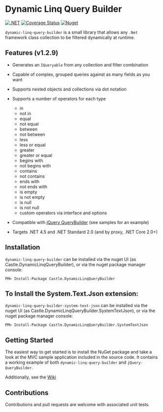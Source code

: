 # Dynamic Linq Query Builder
[![.NET](https://github.com/tghamm/dynamic-linq-query-builder/actions/workflows/dotnet.yml/badge.svg)](https://github.com/tghamm/dynamic-linq-query-builder/actions/workflows/dotnet.yml) [![Coverage Status](https://coveralls.io/repos/github/tghamm/dynamic-linq-query-builder/badge.svg?branch=master)](https://coveralls.io/github/tghamm/dynamic-linq-query-builder?branch=master) [![Nuget](https://img.shields.io/nuget/dt/Castle.DynamicLinqQueryBuilder)](https://www.nuget.org/packages/Castle.DynamicLinqQueryBuilder/)

`dynamic-linq-query-builder` is a small library that allows any `.Net` framework class collection to be filtered dynamically at runtime.  

Features (v1.2.9)
--
* Generates an `IQueryable` from any collection and filter combination
* Capable of complex, grouped queries against as many fields as you want
* Supports nested objects and collections via dot notation
* Supports a number of operators for each type
  * in
  * not in
  * equal
  * not equal
  * between
  * not between
  * less
  * less or equal
  * greater
  * greater or equal
  * begins with
  * not begins with
  * contains
  * not contains
  * ends with
  * not ends with
  * is empty
  * is not empty
  * is null
  * is not null
  * custom operators via interface and options
* Compatible with [jQuery QueryBuilder](https://querybuilder.js.org) (see samples for an example)

* Targets .NET 4.5 and .NET Standard 2.0 (and by proxy, .NET Core 2.0+)

Installation
--
`dynamic-linq-query-builder` can be installed via the nuget UI (as Castle.DynamicLinqQueryBuilder), or via the nuget package manager console:
```
PM> Install-Package Castle.DynamicLinqQueryBuilder
```
To Install the System.Text.Json extension:
--
`dynamic-linq-query-builder-system-text-json` can be installed via the nuget UI (as Castle.DynamicLinqQueryBuilder.SystemTextJson), or via the nuget package manager console:
```
PM> Install-Package Castle.DynamicLinqQueryBuilder.SystemTextJson
```

Getting Started
--
The easiest way to get started is to install the NuGet package and take a look at the MVC sample application included in the source code.  It contains a working example of both `dynamic-linq-query-builder` and `jQuery-QueryBuilder`.

Additionally, see the [Wiki](https://github.com/tghamm/dynamic-linq-query-builder/wiki)

Contributions
--
Contributions and pull requests are welcome with associated unit tests.
